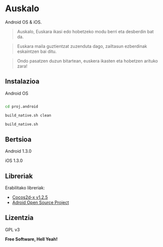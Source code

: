 Auskalo
=============


Android OS &amp; iOS. 

> Auskalo, Euskara ikasi edo hobetzeko modu berri eta desberdin bat da. 

> Euskara maila guztientzat zuzenduta dago, zailtasun ezberdinak eskaintzen bai ditu. 

> Ondo pasatzen duzun bitartean, euskera ikasten eta hobetzen arituko zara!


Instalazioa
-------------

Android OS

```sh

cd proj.android

build_native.sh clean

build_native.sh

```

Bertsioa
----------

Android 1.3.0

iOS 1.3.0

Libreriak
-----------

Erabilitako libreriak:

* [Cocos2d-x v1.2.5][2]
* [Adroid Open Source Project][3]

Lizentzia
----

GPL v3


**Free Software, Hell Yeah!**

[1]:http://auskalo.net/
[2]:http://www.cocos2d-x.org/
[3]:http://source.android.com/
